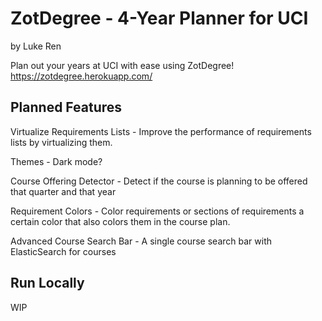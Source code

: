 # ZotDegree - 4-Year Planner for UCI

by Luke Ren

Plan out your years at UCI with ease using ZotDegree!
https://zotdegree.herokuapp.com/

## Planned Features

Virtualize Requirements Lists - Improve the performance of
requirements lists by virtualizing them.

Themes - Dark mode?

Course Offering Detector - Detect if the course is planning to be
offered that quarter and that year

Requirement Colors - Color requirements or sections of
requirements a certain color that also colors them in the course
plan.

Advanced Course Search Bar - A single course search bar with ElasticSearch for courses

## Run Locally

WIP
